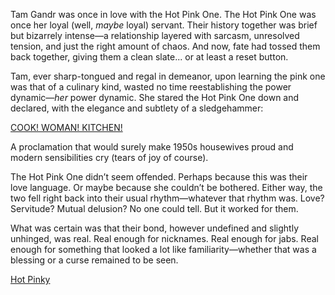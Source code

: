<!-- title: Timmy and Pinky -->
<!-- relationship: Romantic -->

Tam Gandr was once in love with the Hot Pink One. The Hot Pink One was once her loyal (well, _maybe_ loyal) servant. Their history together was brief but bizarrely intense—a relationship layered with sarcasm, unresolved tension, and just the right amount of chaos. And now, fate had tossed them back together, giving them a clean slate... or at least a reset button.

Tam, ever sharp-tongued and regal in demeanor, upon learning the pink one was that of a culinary kind, wasted no time reestablishing the power dynamic—_her_ power dynamic. She stared the Hot Pink One down and declared, with the elegance and subtlety of a sledgehammer:

[COOK! WOMAN! KITCHEN!](#embed:https://www.youtube.com/live/xzAqu4vkY7I?si=atiwSGKSEisKQ5dh&t=3548)

A proclamation that would surely make 1950s housewives proud and modern sensibilities cry (tears of joy of course).

The Hot Pink One didn’t seem offended. Perhaps because this was their love language. Or maybe because she couldn’t be bothered. Either way, the two fell right back into their usual rhythm—whatever that rhythm was. Love? Servitude? Mutual delusion? No one could tell. But it worked for them.

What was certain was that their bond, however undefined and slightly unhinged, was real. Real enough for nicknames. Real enough for jabs. Real enough for something that looked a lot like familiarity—whether that was a blessing or a curse remained to be seen.

[Hot Pinky](#embed:https://www.youtube.com/live/xzAqu4vkY7I?si=f42euvBlmDcBAsdY&t=4390)
